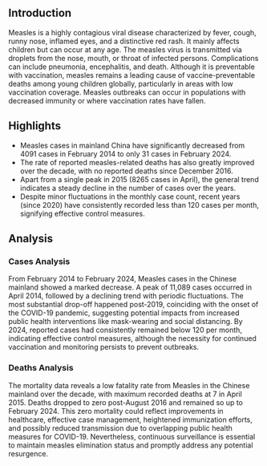 ## Introduction

Measles is a highly contagious viral disease characterized by fever, cough, runny nose, inflamed eyes, and a distinctive red rash. It mainly affects children but can occur at any age. The measles virus is transmitted via droplets from the nose, mouth, or throat of infected persons. Complications can include pneumonia, encephalitis, and death. Although it is preventable with vaccination, measles remains a leading cause of vaccine-preventable deaths among young children globally, particularly in areas with low vaccination coverage. Measles outbreaks can occur in populations with decreased immunity or where vaccination rates have fallen.

## Highlights

- Measles cases in mainland China have significantly decreased from 4091 cases in February 2014 to only 31 cases in February 2024. <br/>
- The rate of reported measles-related deaths has also greatly improved over the decade, with no reported deaths since December 2016. <br/>
- Apart from a single peak in 2015 (8265 cases in April), the general trend indicates a steady decline in the number of cases over the years. <br/>
- Despite minor fluctuations in the monthly case count, recent years (since 2020) have consistently recorded less than 120 cases per month, signifying effective control measures.


## Analysis

### Cases Analysis
From February 2014 to February 2024, Measles cases in the Chinese mainland showed a marked decrease. A peak of 11,089 cases occurred in April 2014, followed by a declining trend with periodic fluctuations. The most substantial drop-off happened post-2019, coinciding with the onset of the COVID-19 pandemic, suggesting potential impacts from increased public health interventions like mask-wearing and social distancing. By 2024, reported cases had consistently remained below 120 per month, indicating effective control measures, although the necessity for continued vaccination and monitoring persists to prevent outbreaks.

### Deaths Analysis
The mortality data reveals a low fatality rate from Measles in the Chinese mainland over the decade, with maximum recorded deaths at 7 in April 2015. Deaths dropped to zero post-August 2016 and remained so up to February 2024. This zero mortality could reflect improvements in healthcare, effective case management, heightened immunization efforts, and possibly reduced transmission due to overlapping public health measures for COVID-19. Nevertheless, continuous surveillance is essential to maintain measles elimination status and promptly address any potential resurgence.
